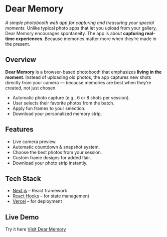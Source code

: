 # Dear Memory  
_A simple photobooth web app for capturing and treasuring your special moments._ Unlike typical photo apps that let you upload from your gallery, Dear Memory encourages spontaneity. The app is about **capturing real-time experiences**. Because memories matter more when they’re made in the present.  

## Overview  
**Dear Memory** is a browser-based photobooth that emphasizes **living in the moment**. Instead of uploading old photos, the app captures new shots directly from your camera — because memories are best when they’re created, not just chosen.  

- Automatic photo capture (e.g., 6 or 8 shots per session).  
- User selects their favorite photos from the batch.  
- Apply fun frames to your selection.  
- Download your personalized memory strip.  

## Features  
- Live camera preview.  
- Automatic countdown & snapshot system.  
- Choose the best photos from your session.  
- Custom frame designs for added flair.  
- Download your photo strip instantly.  

## Tech Stack  
- [Next.js](https://nextjs.org/) – React framework  
- [React Hooks](https://react.dev/) – for state management  
- [Vercel](https://vercel.com/) – for deployment  

## Live Demo  
Try it here [Visit Dear Memory](https://dear-memory.vercel.app)


